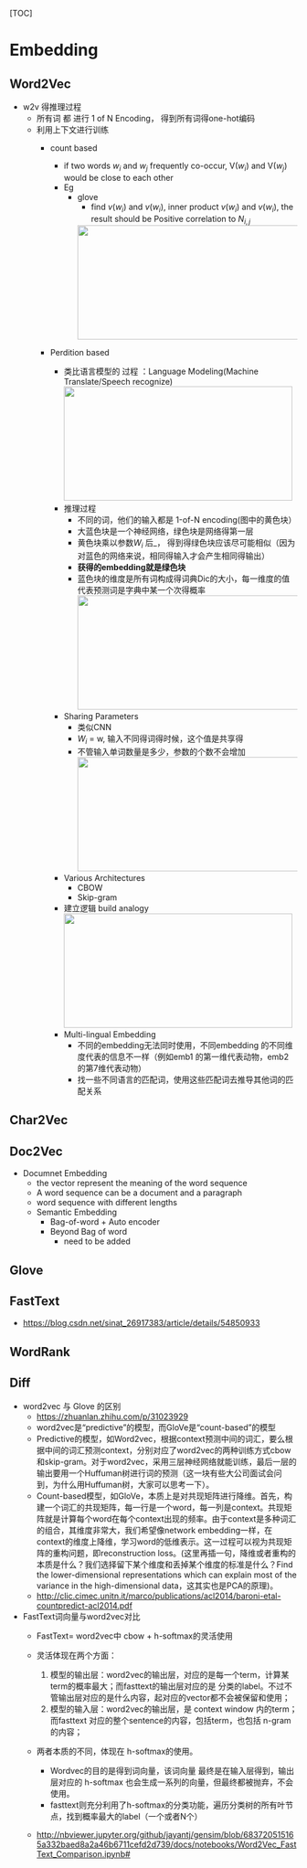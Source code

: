 [TOC]

# Embedding

## Word2Vec
+ w2v 得推理过程
    + 所有词 都 进行 1 of N Encoding， 得到所有词得one-hot编码
    + 利用上下文进行训练
        + count based
            +  if two words $w_i$ and $w_j$ frequently co-occur, V($w_i$) and V($w_j$) would be close to each other
            +  Eg
                + glove
                    + find $v(w_i)$ and $v(w_i)$, inner product $v(w_i)$ and $v(w_i)$, the result should be Positive correlation to $N_{i,j}$
                    <img src="/home/apollo/Pictures/Emb1.png" width="400px" height="200px" />

        + Perdition based
            + 类比语言模型的 过程 ：Language Modeling(Machine Translate/Speech recognize)
                <img src="/home/apollo/Pictures/Emb2.png" width="400px" height="200px" />
            + 推理过程
                + 不同的词，他们的输入都是 1-of-N encoding(图中的黄色块）
                + 大蓝色块是一个神经网络，绿色块是网络得第一层
                + 黄色块乘以参数$W_i$ 后_， 得到得绿色块应该尽可能相似（因为对蓝色的网络来说，相同得输入才会产生相同得输出）
                + **获得的embedding就是绿色块**
                + 蓝色块的维度是所有词构成得词典Dic的大小，每一维度的值代表预测词是字典中某一个次得概率
                    <img src="/home/apollo/Pictures/Emb3.png" width="400px" height="200px" />
            + Sharing Parameters
                + 类似CNN
                + $W_i$ = w, 输入不同得词得时候，这个值是共享得
                + 不管输入单词数量是多少，参数的个数不会增加
                    <img src="/home/apollo/Pictures/Emb4.png" width="400px" height="200px" />
            + Various Architectures
                + CBOW
                + Skip-gram
            + 建立逻辑 build analogy
                <img src="/home/apollo/Pictures/Emb6.png" width="400px" height="200px" />
            + Multi-lingual Embedding
                + 不同的embedding无法同时使用，不同embedding 的不同维度代表的信息不一样（例如emb1 的第一维代表动物，emb2 的第7维代表动物）
                + 找一些不同语言的匹配词，使用这些匹配词去推导其他词的匹配关系

## Char2Vec

## Doc2Vec
+ Documnet Embedding
	+ the vector represent the meaning of the word sequence
	+ A word sequence can be a document and a paragraph
	+ word sequence with different lengths
	+ Semantic Embedding
		+ Bag-of-word + Auto encoder
		+ Beyond Bag of word
			+ need to be added

## Glove

## FastText
- https://blog.csdn.net/sinat_26917383/article/details/54850933

## WordRank

## Diff
- word2vec 与 Glove 的区别
    - https://zhuanlan.zhihu.com/p/31023929
    - word2vec是“predictive”的模型，而GloVe是“count-based”的模型
    - Predictive的模型，如Word2vec，根据context预测中间的词汇，要么根据中间的词汇预测context，分别对应了word2vec的两种训练方式cbow和skip-gram。对于word2vec，采用三层神经网络就能训练，最后一层的输出要用一个Huffuman树进行词的预测（这一块有些大公司面试会问到，为什么用Huffuman树，大家可以思考一下）。
    - Count-based模型，如GloVe，本质上是对共现矩阵进行降维。首先，构建一个词汇的共现矩阵，每一行是一个word，每一列是context。共现矩阵就是计算每个word在每个context出现的频率。由于context是多种词汇的组合，其维度非常大，我们希望像network embedding一样，在context的维度上降维，学习word的低维表示。这一过程可以视为共现矩阵的重构问题，即reconstruction loss。(这里再插一句，降维或者重构的本质是什么？我们选择留下某个维度和丢掉某个维度的标准是什么？Find the lower-dimensional representations which can explain most of the variance in the high-dimensional data，这其实也是PCA的原理)。
    - http://clic.cimec.unitn.it/marco/publications/acl2014/baroni-etal-countpredict-acl2014.pdf
- FastText词向量与word2vec对比 
    - FastText= word2vec中 cbow + h-softmax的灵活使用
    - 灵活体现在两个方面： 
        1. 模型的输出层：word2vec的输出层，对应的是每一个term，计算某term的概率最大；而fasttext的输出层对应的是 分类的label。不过不管输出层对应的是什么内容，起对应的vector都不会被保留和使用； 
        2. 模型的输入层：word2vec的输出层，是 context window 内的term；而fasttext 对应的整个sentence的内容，包括term，也包括 n-gram的内容；

    - 两者本质的不同，体现在 h-softmax的使用。 
        - Wordvec的目的是得到词向量，该词向量 最终是在输入层得到，输出层对应的 h-softmax 也会生成一系列的向量，但最终都被抛弃，不会使用。 
        - fasttext则充分利用了h-softmax的分类功能，遍历分类树的所有叶节点，找到概率最大的label（一个或者N个）
    - http://nbviewer.jupyter.org/github/jayantj/gensim/blob/683720515165a332baed8a2a46b6711cefd2d739/docs/notebooks/Word2Vec_FastText_Comparison.ipynb#




